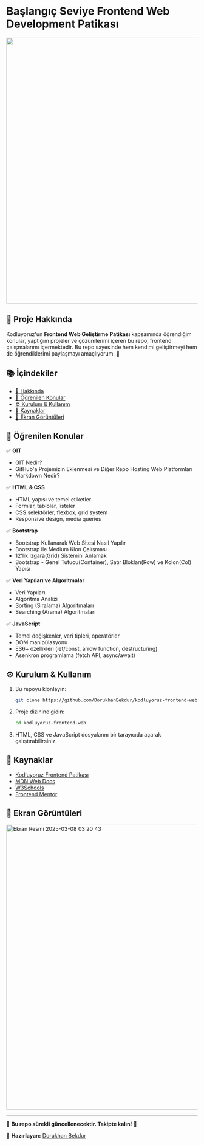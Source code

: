 # Başlangıç Seviye Frontend Web Development Patikası

<p align="center">
  <img src="https://github.com/user-attachments/assets/11701000-933e-4a3f-a46b-f25e675887d3" width="700" height="auto">
</p>

## 📌 Proje Hakkında
Kodluyoruz'un **Frontend Web Geliştirme Patikası** kapsamında öğrendiğim konular, yaptığım projeler ve çözümlerimi içeren bu repo, frontend çalışmalarımı içermektedir. Bu repo sayesinde hem kendimi geliştirmeyi hem de öğrendiklerimi paylaşmayı amaçlıyorum. 🎯

## 📚 İçindekiler
- [📌 Hakkında](#-proje-hakkında)
- [📖 Öğrenilen Konular](#-öğrenilen-konular)
- [⚙️ Kurulum & Kullanım](#️-kurulum--kullanım)
- [🔗 Kaynaklar](#-kaynaklar)
- [📸 Ekran Görüntüleri](#-ekran-görüntüleri)

## 📖 Öğrenilen Konular
✅ **GIT**
- GIT Nedir?
- GitHub'a Projemizin Eklenmesi ve Diğer Repo Hosting Web Platformları
- Markdown Nedir?

✅ **HTML & CSS**
- HTML yapısı ve temel etiketler
- Formlar, tablolar, listeler
- CSS selektörler, flexbox, grid system
- Responsive design, media queries

✅ **Bootstrap**
- Bootstrap Kullanarak Web Sitesi Nasıl Yapılır
- Bootstrap ile Medium Klon Çalışması
- 12'lik Izgara(Grid) Sistemini Anlamak
- Bootstrap - Genel Tutucu(Container), Satır Blokları(Row) ve Kolon(Col) Yapısı

✅ **Veri Yapıları ve Algoritmalar**
- Veri Yapıları
- Algoritma Analizi
- Sorting (Sıralama) Algoritmaları
- Searching (Arama) Algoritmaları

✅ **JavaScript**
- Temel değişkenler, veri tipleri, operatörler
- DOM manipülasyonu
- ES6+ özellikleri (let/const, arrow function, destructuring)
- Asenkron programlama (fetch API, async/await)

## ⚙️ Kurulum & Kullanım
1. Bu repoyu klonlayın:
   ```sh
   git clone https://github.com/DorukhanBekdur/kodluyoruz-frontend-web.git
   ```
2. Proje dizinine gidin:
   ```sh
   cd kodluyoruz-frontend-web
   ```
3. HTML, CSS ve JavaScript dosyalarını bir tarayıcıda açarak çalıştırabilirsiniz.

## 🔗 Kaynaklar
- [Kodluyoruz Frontend Patikası](https://www.kodluyoruz.org/)
- [MDN Web Docs](https://developer.mozilla.org/)
- [W3Schools](https://www.w3schools.com/)
- [Frontend Mentor](https://www.frontendmentor.io/)

## 📸 Ekran Görüntüleri

<img width="750" alt="Ekran Resmi 2025-03-08 03 20 43" src="https://github.com/user-attachments/assets/cd5487a9-3ac1-40f8-8c4c-7965da98fe2c" />


---
📌 **Bu repo sürekli güncellenecektir. Takipte kalın!** 🚀

📝 **Hazırlayan:** [Dorukhan Bekdur](https://github.com/DorukhanBekdur)




